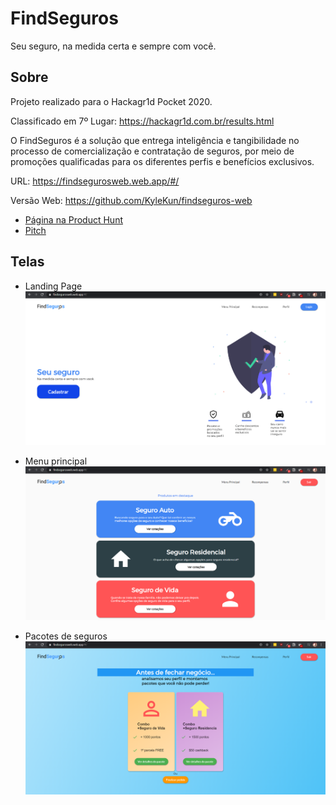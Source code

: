 # FindSeguros

Seu seguro, na medida certa e sempre com você.

## Sobre

Projeto realizado para o Hackagr1d Pocket 2020.

Classificado em 7º Lugar: https://hackagr1d.com.br/results.html

O FindSeguros é a solução que entrega inteligência e tangibilidade no processo de comercialização e contratação de seguros, por meio de promoções qualificadas para os diferentes perfis e benefícios exclusivos.

URL: https://findsegurosweb.web.app/#/ 

Versão Web: https://github.com/KyleKun/findseguros-web

- [Página na Product Hunt](https://www.producthunt.com/posts/findseguros) 
- [Pitch](https://www.youtube.com/watch?v=BS_XdA3J23s)


## Telas
- Landing Page
![alt text](https://github.com/kylekun/findseguros-web/blob/master/images/landing-page.PNG)


- Menu principal
![alt text](https://github.com/kylekun/findseguros-web/blob/master/images/main-page.PNG)


- Pacotes de seguros
![alt text](https://github.com/kylekun/findseguros-web/blob/master/images/final-page.PNG)
